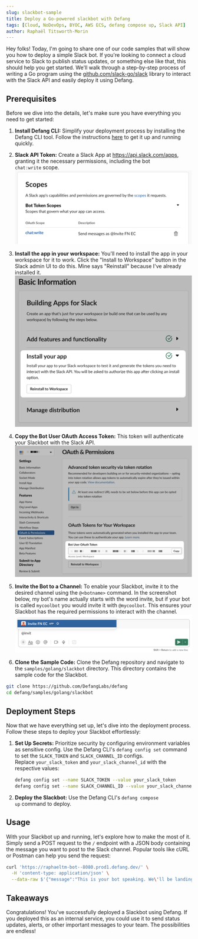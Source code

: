 ```yaml
---
slug: slackbot-sample
title: Deploy a Go-powered slackbot with Defang
tags: [Cloud, NoDevOps, BYOC, AWS ECS, defang compose up, Slack API]
author: Raphaël Titsworth-Morin
---
```


Hey folks! Today, I'm going to share one of our code samples that will show you how to deploy a simple Slack bot. If you're looking to connect a cloud service to Slack to publish status updates, or something else like that, this should help you get started. We'll walk through a step-by-step process of writing a Go program using the [github.com/slack-go/slack](https://github.com/slack-go/slack) library to interact with the Slack API and easily deploy it using Defang.

## Prerequisites

Before we dive into the details, let's make sure you have everything you need to get started:

1.  **Install Defang CLI:** Simplify your deployment process by installing the Defang CLI tool. Follow the instructions [here](https://docs.defang.io/docs/getting-started/installing) to get it up and running quickly.

2.  **Slack API Token:** Create a Slack App at https://api.slack.com/apps, granting it the necessary permissions, including the bot `chat:write` scope.
![screenshot of the slack admin UI showing the bot scopes](/img/slackbot-sample/scopes.png)

3. **Install the app in your workspace:** You'll need to install the app in your workspace for it to work. Click the "Install to Workspace" button in the Slack admin UI to do this. Mine says "Reinstall" because I've already installed it.
![screenshot of the slack admin UI showing the install button](/img/slackbot-sample/install-app.png)

4. **Copy the Bot User OAuth Access Token:** This token will authenticate your Slackbot with the Slack API.
![screenshot of the slack admin UI showing the auth token field](/img/slackbot-sample/token.png)

5. **Invite the Bot to a Channel:** To enable your Slackbot, invite it to the desired channel using the `@<botname>` command. In the screenshot below, my bot's name actually starts with the word invite, but if your bot is called `mycoolbot` you would invite it with `@mycoolbot`. This ensures your Slackbot has the required permissions to interact with the channel.
![screenshot of the slack chat UI showing me inviting my bot](/img/slackbot-sample/invite.png)

6. **Clone the Sample Code:** Clone the Defang repository and navigate to the `samples/golang/slackbot` directory. This directory contains the sample code for the Slackbot.

```bash
git clone https://github.com/DefangLabs/defang
cd defang/samples/golang/slackbot
```

## Deployment Steps

Now that we have everything set up, let's dive into the deployment process. Follow these steps to deploy your Slackbot effortlessly:

1.  **Set Up Secrets:** Prioritize security by configuring environment variables as sensitive config. Use the Defang CLI's `defang config set` command to set the `SLACK_TOKEN` and `SLACK_CHANNEL_ID` configs.
    Replace `your_slack_token` and `your_slack_channel_id` with the respective values:

    ```bash
    defang config set --name SLACK_TOKEN --value your_slack_token
    defang config set --name SLACK_CHANNEL_ID --value your_slack_channel_id
    ```

2.  **Deploy the Slackbot:**  Use the Defang CLI's `defang compose up` command to deploy.

## Usage
With your Slackbot up and running, let's explore how to make the most of it. Simply send a POST request to the `/` endpoint with a JSON body containing the message you want to post to the Slack channel. Popular tools like cURL or Postman can help you send the request:

```bash
curl 'https://raphaeltm-bot--8080.prod1.defang.dev/' \
  -H 'content-type: application/json' \
  --data-raw $'{"message":"This is your bot speaking. We\'ll be landing in 10 minutes. Please fasten your seatbelts."}'
```

## Takeaways
Congratulations! You've successfully deployed a Slackbot using Defang. If you deployed this as an internal service, you could use it to send status updates, alerts, or other important messages to your team. The possibilities are endless!
